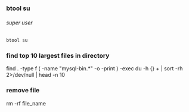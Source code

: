 ### btool su
###### super user
```markdown
btool su
```

### find top 10 largest files in directory
 find . -type f \( -name "mysql-bin.*" -o -print \) -exec du -h {} + | sort -rh 2>/dev/null | head -n 10

### remove file 
rm -rf file_name